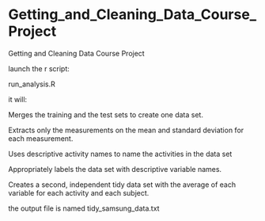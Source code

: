 Getting_and_Cleaning_Data_Course_Project
========================================

Getting and Cleaning Data Course Project


launch the r script:


run_analysis.R

it will:


Merges the training and the test sets to create one data set.

Extracts only the measurements on the mean and standard deviation for each measurement. 

Uses descriptive activity names to name the activities in the data set

Appropriately labels the data set with descriptive variable names. 

Creates a second, independent tidy data set with the average of each variable for each activity and each subject. 



the output file is named tidy_samsung_data.txt

